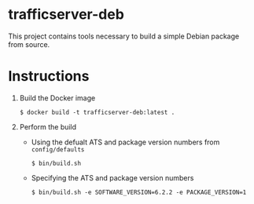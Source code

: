 trafficserver-deb
=================

This project contains tools necessary to build a simple Debian package from
source.


Instructions
============

1. Build the Docker image
       
    ```
    $ docker build -t trafficserver-deb:latest .
    ```

2. Perform the build
   
   * Using the defualt ATS and package version numbers from `config/defaults`
   
       ```
       $ bin/build.sh
       ```
   
   * Specifying the ATS and package version numbers
   
       ```
       $ bin/build.sh -e SOFTWARE_VERSION=6.2.2 -e PACKAGE_VERSION=1
       ```
